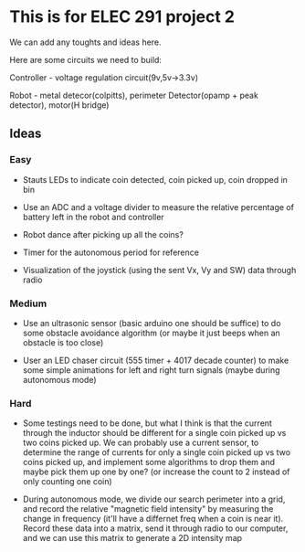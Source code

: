 # This is for ELEC 291 project 2

We can add any toughts and ideas here.

Here are some circuits we need to build:

Controller - voltage regulation circuit(9v,5v->3.3v)

Robot - metal detecor(colpitts), perimeter Detector(opamp + peak detector), motor(H bridge)

## Ideas

### Easy 
- Stauts LEDs to indicate coin detected, coin picked up, coin dropped in bin 

- Use an ADC and a voltage divider to measure the relative percentage of battery left in the robot and controller 

- Robot dance after picking up all the coins?

- Timer for the autonomous period for reference

- Visualization of the joystick (using the sent Vx, Vy and SW) data through radio
### Medium 
- Use an ultrasonic sensor (basic arduino one should be suffice) to do some obstacle avoidance algorithm (or maybe it just beeps when an obstacle is too close)

- User an LED chaser circuit (555 timer + 4017 decade counter) to make some simple animations for left and right turn signals (maybe during autonomous mode)
### Hard 
- Some testings need to be done, but what I think is that the current through the inductor should be different for a single coin picked up vs two coins picked up. We can probably use a current sensor, to determine the range of currents for only a single coin picked up vs two coins picked up, and implement some algorithms to drop them and maybe pick them up one by one? (or increase the count to 2 instead of only counting one coin)

- During autonomous mode, we divide our search perimeter into a grid, and record the relative "magnetic field intensity" by measuring the change in frequency (it'll have a differnet freq when a coin is near it). Record these data into a matrix, send it through radio to our computer, and we can use this matrix to generate a 2D intensity map


